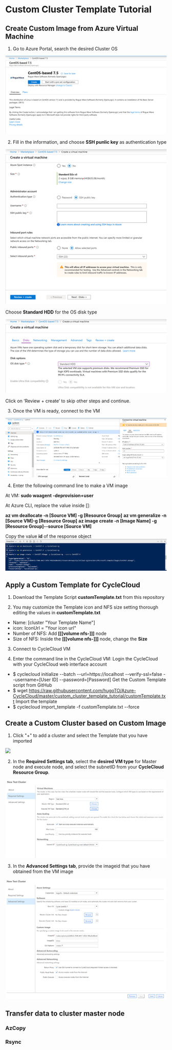 # Custom Cluster Template Tutorial
## Create Custom Image from Azure Virtual Machine 
1. Go to Azure Portal, search the desired Cluster OS

![](./img/imageVM.png)

2. Fill in the information, and choose **SSH punlic key** as authentication type

![](./img/imageVMSSH.png)

Choose **Standard HDD** for the OS disk type

![](./img/chooseHDD.png)

Click on ‘Review + create’ to skip other steps and continue.

3. Once the VM is ready, connect to the VM

![](./img/connectImageVM.png)

4. Enter the following command line to make a VM image

At VM: 
**sudo waagent -deprovision+user**

At Azure CLI, replace the value inside []: 

**az vm deallocate -n [Source VM] -g [Resource Group]**
**az vm generalize -n [Source VM]-g [Resource Group]**
**az image create -n [Image Name] -g [Resource Group]--source [Source VM]**

Copy the value **id** of the response object
![](./img/ImageResponse.png)

## Apply a Custom Template for CycleCloud

1. Download the Template Script **customTemplate.txt** from this repository

2. You may customize the Template icon and NFS size setting thorough editing the values in **customTemplate.txt**
* Name: [cluster "Your Template Name"]
* icon: IconUrl = "Your icon url"
* Number of NFS: Add **[[[volume nfs-]]]** node
* Size of NFS: Inside the **[[[volume nfs-]]]** node, change the **Size**

3. Connect to CycleCloud VM

4. Enter the command line in the CycleCloud VM:
Login the CycleCloud with your CycleCloud web interface account
*  $ cyclecloud initialize --batch --url=https://localhost --verify-ssl=false --username=[User ID] --password=[Password]
Get the Custom Template script from GitHub
*  $ wget https://raw.githubusercontent.com/hugoTO/Azure-CycleCloud/master/custom_cluster_template_tutorial/customTemplate.txt
Import the template
* $ cyclecloud import_template -f customTemplate.txt --force

## Create a Custom Cluster based on Custom Image
1. Click "+" to add a cluster and select the Template that you have imported

![](./img/vreateTemplate.png)

2. In the **Required Settings tab**, select the **desired VM type** for Master node and execute node, and select the subnetID from your **CycleCloud Resource Group**.

![](./img/clusterRequiredTab.png)

3. In the **Advanced Settings tab**, provide the imageid that you have obtained from the VM image 

![](./img/clusterAdvancedTab.png)

## Transfer data to cluster master node
### AzCopy

### Rsync 
